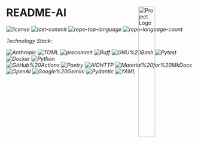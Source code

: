<div id="top">

<!-- HEADER STYLE: MODERN -->
<div align="left" style="position: relative; width: 100%; height: 100%; ">

<img src="../../../../readmeai/assets/logos/gradient.svg" width="30%" style="position: absolute; top: 0; right: 0;" alt="Project Logo"/>

# README-AI

<em><em>

<!-- BADGES -->
<img src="https://img.shields.io/github/license/eli64s/readme-ai?style=plastic&logo=opensourceinitiative&logoColor=white&color=43a047" alt="license">
<img src="https://img.shields.io/github/last-commit/eli64s/readme-ai?style=plastic&logo=git&logoColor=white&color=43a047" alt="last-commit">
<img src="https://img.shields.io/github/languages/top/eli64s/readme-ai?style=plastic&color=43a047" alt="repo-top-language">
<img src="https://img.shields.io/github/languages/count/eli64s/readme-ai?style=plastic&color=43a047" alt="repo-language-count">

<em>Technology Stack:</em>

<img src="https://img.shields.io/badge/Anthropic-191919.svg?style=plastic&logo=Anthropic&logoColor=white" alt="Anthropic">
<img src="https://img.shields.io/badge/TOML-9C4121.svg?style=plastic&logo=TOML&logoColor=white" alt="TOML">
<img src="https://img.shields.io/badge/precommit-FAB040.svg?style=plastic&logo=pre-commit&logoColor=black" alt="precommit">
<img src="https://img.shields.io/badge/Ruff-FCC21B.svg?style=plastic&logo=Ruff&logoColor=black" alt="Ruff">
<img src="https://img.shields.io/badge/GNU%20Bash-4EAA25.svg?style=plastic&logo=GNU-Bash&logoColor=white" alt="GNU%20Bash">
<img src="https://img.shields.io/badge/Pytest-0A9EDC.svg?style=plastic&logo=Pytest&logoColor=white" alt="Pytest">
<img src="https://img.shields.io/badge/Docker-2496ED.svg?style=plastic&logo=Docker&logoColor=white" alt="Docker">
<img src="https://img.shields.io/badge/Python-3776AB.svg?style=plastic&logo=Python&logoColor=white" alt="Python">
<br>
<img src="https://img.shields.io/badge/GitHub%20Actions-2088FF.svg?style=plastic&logo=GitHub-Actions&logoColor=white" alt="GitHub%20Actions">
<img src="https://img.shields.io/badge/Poetry-60A5FA.svg?style=plastic&logo=Poetry&logoColor=white" alt="Poetry">
<img src="https://img.shields.io/badge/AIOHTTP-2C5BB4.svg?style=plastic&logo=AIOHTTP&logoColor=white" alt="AIOHTTP">
<img src="https://img.shields.io/badge/Material%20for%20MkDocs-526CFE.svg?style=plastic&logo=Material-for-MkDocs&logoColor=white" alt="Material%20for%20MkDocs">
<img src="https://img.shields.io/badge/OpenAI-412991.svg?style=plastic&logo=OpenAI&logoColor=white" alt="OpenAI">
<img src="https://img.shields.io/badge/Google%20Gemini-8E75B2.svg?style=plastic&logo=Google-Gemini&logoColor=white" alt="Google%20Gemini">
<img src="https://img.shields.io/badge/Pydantic-E92063.svg?style=plastic&logo=Pydantic&logoColor=white" alt="Pydantic">
<img src="https://img.shields.io/badge/YAML-CB171E.svg?style=plastic&logo=YAML&logoColor=white" alt="YAML">

</div>
</div>
<br clear="right">

---

## 📖 Table of Contents

I. [📖 Table of Contents](#-table-of-contents)<br>
II. [🎉 Overview](#-overview)<br>
III. [🦄 Features](#-features)<br>
IV. [🎨 Project Structure](#-project-structure)<br>
&nbsp;&nbsp;&nbsp;&nbsp;IV.a. [📚 Project Index](#-project-index)<br>
V. [🚀 Getting Started](#-getting-started)<br>
&nbsp;&nbsp;&nbsp;&nbsp;V.a. [📝 Prerequisites](#-prerequisites)<br>
&nbsp;&nbsp;&nbsp;&nbsp;V.b. [🛠️ Installation](#-installation)<br>
&nbsp;&nbsp;&nbsp;&nbsp;V.c. [🤖 Usage](#-usage)<br>
&nbsp;&nbsp;&nbsp;&nbsp;V.d. [🧪 Testing](#-testing)<br>
VI. [✨ Roadmap](#-roadmap)<br>
VII. [🤗 Contributing](#-contributing)<br>
VIII. [📃 License](#-license)<br>
IX. [👏 Acknowledgments](#-acknowledgments)<br>

---

## 🎉 Overview



---

## 🦄 Features

| Component     | Details                                        |
| :------------ | :--------------------------------------------- |
| Horizontal Scaling  | <ul><li>No explicit mechanism for horizontal scaling implemented</li></ul> |

---

## 🎨 Project Structure

```sh
└── readme-ai/
    ├── .github
    │   ├── release-drafter.yml
    │   └── workflows
    │       ├── coverage.yml
    │       ├── mkdocs.yml
    │       ├── release-drafter.yml
    │       └── release-pipeline.yml
    ├── CHANGELOG.md
    ├── CODE_OF_CONDUCT.md
    ├── CONTRIBUTING.md
    ├── Dockerfile
    ├── LICENSE
    ├── Makefile
    ├── README.md
    ├── docs
    │   ├── docs
    │   │   ├── assets
    │   │   ├── blog
    │   │   ├── cli.md
    │   │   ├── configuration
    │   │   ├── contributing.md
    │   │   ├── css
    │   │   ├── examples
    │   │   ├── faq.md
    │   │   ├── guides
    │   │   ├── index.md
    │   │   ├── js
    │   │   ├── llms
    │   │   ├── philosophy.md
    │   │   ├── troubleshooting.md
    │   │   ├── usage
    │   │   └── why.md
    │   ├── mkdocs.yml
    │   └── overrides
    │       └── main.html
    ├── examples
    │   ├── anthropic
    │   │   └── .gitkeep
    │   ├── gemini
    │   │   └── .gitkeep
    │   ├── headers
    │   │   ├── ascii.md
    │   │   ├── classic.md
    │   │   ├── compact.md
    │   │   ├── modern.md
    │   │   ├── svg-banner.md
    │   │   └── svg-banner.svg
    │   ├── local
    │   │   └── readme-local.md
    │   ├── logos
    │   │   ├── custom-balloon.md
    │   │   ├── custom-dragon.md
    │   │   ├── dalle-rag.md
    │   │   ├── dalle-rag.png
    │   │   ├── dalle.md
    │   │   └── dalle.png
    │   ├── offline-mode
    │   │   ├── readme-ai.md
    │   │   └── readme-litellm.md
    │   ├── ollama
    │   │   └── .gitkeep
    │   ├── openai
    │   │   └── .gitkeep
    │   ├── readme-ai.md
    │   ├── readme-docker-go.md
    │   ├── readme-fastapi-redis.md
    │   ├── readme-javascript.md
    │   ├── readme-kotlin.md
    │   ├── readme-litellm.md
    │   ├── readme-mlops.md
    │   ├── readme-ollama.md
    │   ├── readme-postgres.md
    │   ├── readme-python-v0.5.87.md
    │   ├── readme-python.md
    │   ├── readme-readmeai.md
    │   ├── readme-rust-c.md
    │   ├── readme-sqlmesh.md
    │   ├── readme-typescript.md
    │   └── toc
    │       ├── fold.png
    │       ├── links.png
    │       ├── number.png
    │       └── roman-numeral.png
    ├── noxfile.py
    ├── poetry.lock
    ├── pyproject.toml
    ├── readmeai
    │   ├── __init__.py
    │   ├── __main__.py
    │   ├── cli
    │   │   ├── __init__.py
    │   │   ├── main.py
    │   │   └── options.py
    │   ├── config
    │   │   ├── __init__.py
    │   │   ├── constants.py
    │   │   ├── settings
    │   │   └── settings.py
    │   ├── errors.py
    │   ├── generators
    │   │   ├── __init__.py
    │   │   ├── badges.py
    │   │   ├── banner.py
    │   │   ├── builder.py
    │   │   ├── emojis.py
    │   │   ├── quickstart.py
    │   │   ├── svg
    │   │   ├── tables.py
    │   │   └── tree.py
    │   ├── ingestion
    │   │   ├── __init__.py
    │   │   ├── file_processor.py
    │   │   ├── metadata_extractor.py
    │   │   ├── models.py
    │   │   └── pipeline.py
    │   ├── logger.py
    │   ├── models
    │   │   ├── __init__.py
    │   │   ├── anthropic.py
    │   │   ├── base.py
    │   │   ├── dalle.py
    │   │   ├── factory.py
    │   │   ├── gemini.py
    │   │   ├── offline.py
    │   │   ├── openai.py
    │   │   ├── prompts.py
    │   │   └── tokens.py
    │   ├── parsers
    │   │   ├── __init__.py
    │   │   ├── base.py
    │   │   ├── cpp.py
    │   │   ├── docker.py
    │   │   ├── factory.py
    │   │   ├── go.py
    │   │   ├── gradle.py
    │   │   ├── maven.py
    │   │   ├── npm.py
    │   │   ├── properties.py
    │   │   ├── python.py
    │   │   ├── rust.py
    │   │   └── swift.py
    │   ├── postprocessor
    │   │   ├── __init__.py
    │   │   ├── markdown_converter.py
    │   │   └── response_cleaner.py
    │   ├── preprocessor
    │   │   ├── __init__.py
    │   │   ├── directory_cleaner.py
    │   │   ├── document_cleaner.py
    │   │   └── file_filter.py
    │   ├── readers
    │   │   ├── __init__.py
    │   │   └── git
    │   ├── templates
    │   │   ├── __init__.py
    │   │   ├── base.py
    │   │   ├── header.py
    │   │   ├── quickstart.py
    │   │   └── table_of_contents.py
    │   └── utils
    │       ├── __init__.py
    │       ├── file_handler.py
    │       ├── file_resource.py
    │       └── helpers.py
    ├── scripts
    │   ├── clean.sh
    │   ├── docker.sh
    │   ├── pypi.sh
    │   ├── run_batch.sh
    │   └── run_batch_random.sh
    ├── setup
    │   ├── environment.yaml
    │   ├── requirements.txt
    │   └── setup.sh
    └── tests
        ├── __init__.py
        ├── cli
        │   ├── __init__.py
        │   ├── test_main.py
        │   └── test_options.py
        ├── config
        │   ├── __init__.py
        │   ├── test_constants.py
        │   └── test_settings.py
        ├── conftest.py
        ├── generators
        │   ├── __init__.py
        │   ├── conftest.py
        │   ├── test_badges.py
        │   ├── test_banner.py
        │   ├── test_builder.py
        │   ├── test_emojis.py
        │   ├── test_quickstart.py
        │   ├── test_tables.py
        │   └── test_tree.py
        ├── ingestion
        │   ├── __init__.py
        │   ├── test_file_processor.py
        │   ├── test_metadata_extractor.py
        │   ├── test_models.py
        │   └── test_pipeline.py
        ├── models
        │   ├── __init__.py
        │   ├── test_anthropic.py
        │   ├── test_base.py
        │   ├── test_dalle.py
        │   ├── test_factory.py
        │   ├── test_gemini.py
        │   ├── test_openai.py
        │   ├── test_prompts.py
        │   └── test_tokens.py
        ├── parsers
        │   ├── __init__.py
        │   ├── conftest.py
        │   ├── test_cpp.py
        │   ├── test_docker.py
        │   ├── test_factory.py
        │   ├── test_go.py
        │   ├── test_gradle.py
        │   ├── test_maven.py
        │   ├── test_npm.py
        │   ├── test_properties.py
        │   ├── test_python.py
        │   ├── test_rust.py
        │   └── test_swift.py
        ├── postprocessor
        │   ├── __init__.py
        │   ├── test_markdown_converter.py
        │   └── test_response_cleaner.py
        ├── preprocessor
        │   ├── __init__.py
        │   ├── test_directory_cleaner.py
        │   ├── test_document_cleaner.py
        │   └── test_file_filter.py
        ├── readers
        │   ├── __init__.py
        │   └── git
        ├── templates
        │   ├── __init__.py
        │   ├── test_header.py
        │   ├── test_quickstart.py
        │   └── test_table_of_contents.py
        ├── test_errors.py
        ├── test_logger.py
        ├── test_main.py
        └── utils
            ├── __init__.py
            ├── test_file_handler.py
            └── test_file_resource.py
```

### 📚 Project Index

<details open>
	<summary><b><code>README-AI/</code></b></summary>
	<!-- __root__ Submodule -->
	<details>
		<summary><b>__root__</b></summary>
		<blockquote>
			<div class='directory-path' style='padding: 8px 0; color: #666;'>
				<code><b>⦿ __root__</b></code>
			<table style='width: 100%; border-collapse: collapse;'>
			<thead>
				<tr style='background-color: #f8f9fa;'>
					<th style='width: 30%; text-align: left; padding: 8px;'>File Name</th>
					<th style='text-align: left; padding: 8px;'>Summary</th>
				</tr>
			</thead>
				<tr style='border-bottom: 1px solid #eee;'>
					<td style='padding: 8px;'><b><a href='https://github.com/eli64s/readme-ai/blob/master/Dockerfile'>Dockerfile</a></b></td>
					<td style='padding: 8px;'>- Builds a Python application container using the Dockerfile, creating a lightweight image with a non-root user<br>- The resulting Docker image enables easy deployment of the <code>readmeai</code> project, ensuring a consistent and reproducible environment across different platforms<br>- The final image is optimized for performance and security, facilitating efficient development and deployment processes.</td>
				</tr>
				<tr style='border-bottom: 1px solid #eee;'>
					<td style='padding: 8px;'><b><a href='https://github.com/eli64s/readme-ai/blob/master/Makefile'>Makefile</a></b></td>
					<td style='padding: 8px;'>- Automates Build and Deployment Process**The Makefile centralizes various build and deployment tasks for the project, including creating a conda recipe, building Docker images, installing dependencies with Poetry, and running unit tests<br>- It also provides options for cleaning up project artifacts, formatting code with Ruff, and serving MkDocs documentation<br>- This facilitates efficient development, testing, and deployment of the README AI project.</td>
				</tr>
				<tr style='border-bottom: 1px solid #eee;'>
					<td style='padding: 8px;'><b><a href='https://github.com/eli64s/readme-ai/blob/master/pyproject.toml'>pyproject.toml</a></b></td>
					<td style='padding: 8px;'>- Generates automated README files powered by AI, supporting documentation and badge generation<br>- The project utilizes a range of tools and libraries, including Python, OpenAI, and Markdown, to create high-quality documentation and badges for developers<br>- It is designed to be a developer tool, making it easier to document projects and share information with others.</td>
				</tr>
				<tr style='border-bottom: 1px solid #eee;'>
					<td style='padding: 8px;'><b><a href='https://github.com/eli64s/readme-ai/blob/master/noxfile.py'>noxfile.py</a></b></td>
					<td style='padding: 8px;'>- Run Tests Against Multiple Python Versions**The noxfile.py script enables testing of the project against multiple Python versions (3.9 to 3.12) using pytest<br>- It automates the installation process, runs tests with various plugins, and reports test coverage in XML and term format<br>- This file facilitates efficient testing across different Python environments, ensuring compatibility and identifying potential issues before deployment.</td>
				</tr>
			</table>
		</blockquote>
	</details>
	<!-- setup Submodule -->
	<details>
		<summary><b>setup</b></summary>
		<blockquote>
			<div class='directory-path' style='padding: 8px 0; color: #666;'>
				<code><b>⦿ setup</b></code>
			<table style='width: 100%; border-collapse: collapse;'>
			<thead>
				<tr style='background-color: #f8f9fa;'>
					<th style='width: 30%; text-align: left; padding: 8px;'>File Name</th>
					<th style='text-align: left; padding: 8px;'>Summary</th>
				</tr>
			</thead>
				<tr style='border-bottom: 1px solid #eee;'>
					<td style='padding: 8px;'><b><a href='https://github.com/eli64s/readme-ai/blob/master/setup/setup.sh'>setup.sh</a></b></td>
					<td style='padding: 8px;'>- Setup Script Achievements**The setup script provides a streamlined experience for users to create a compatible environment for the README-AI project<br>- It checks and installs necessary packages, sets up Python, and creates a new conda environment with the required dependencies<br>- The script ensures compatibility with various operating systems, including Windows, macOS, and Linux.</td>
				</tr>
				<tr style='border-bottom: 1px solid #eee;'>
					<td style='padding: 8px;'><b><a href='https://github.com/eli64s/readme-ai/blob/master/setup/requirements.txt'>requirements.txt</a></b></td>
					<td style='padding: 8px;'>- The setup script is used to install project dependencies<br>- It downloads and installs a wide range of Python packages, including OpenAI, Pydantic, and others, ensuring compatibility with specific project requirements<br>- The script is designed to be flexible and adaptable, allowing users to easily manage their projects dependencies<br>- By running the script, users can quickly set up their project environment.</td>
				</tr>
				<tr style='border-bottom: 1px solid #eee;'>
					<td style='padding: 8px;'><b><a href='https://github.com/eli64s/readme-ai/blob/master/setup/environment.yaml'>environment.yaml</a></b></td>
					<td style='padding: 8px;'>- Generates a unified environment for the project using environment.yaml<br>- Creates a consistent setup across all project environments by defining dependencies, including Python and pip packages specified in requirements.txt, and specifying channels to ensure accessibility of required packages through conda-forge and defaults channels<br>- Ensures reproducibility and maintainability of the projects development workflow.</td>
				</tr>
			</table>
		</blockquote>
	</details>
	<!-- scripts Submodule -->
	<details>
		<summary><b>scripts</b></summary>
		<blockquote>
			<div class='directory-path' style='padding: 8px 0; color: #666;'>
				<code><b>⦿ scripts</b></code>
			<table style='width: 100%; border-collapse: collapse;'>
			<thead>
				<tr style='background-color: #f8f9fa;'>
					<th style='width: 30%; text-align: left; padding: 8px;'>File Name</th>
					<th style='text-align: left; padding: 8px;'>Summary</th>
				</tr>
			</thead>
				<tr style='border-bottom: 1px solid #eee;'>
					<td style='padding: 8px;'><b><a href='https://github.com/eli64s/readme-ai/blob/master/scripts/run_batch.sh'>run_batch.sh</a></b></td>
					<td style='padding: 8px;'>- The provided script, <code>run_batch.sh</code>, automates the generation of README files for multiple repositories using the <code>readeai</code> tool<br>- It utilizes OpenAIs API to fetch metadata and generate visually appealing READMEs with badges, images, and context windows<br>- This script streamlines the process of creating professional-looking READMEs for various projects.</td>
				</tr>
				<tr style='border-bottom: 1px solid #eee;'>
					<td style='padding: 8px;'><b><a href='https://github.com/eli64s/readme-ai/blob/master/scripts/pypi.sh'>pypi.sh</a></b></td>
					<td style='padding: 8px;'>- Uploads a new version of the <code>readmeai</code> package to PyPI, automating the process with a custom script<br>- The script executes a clean step, builds the project using Pythons <code>build</code> module, and then uploads the distribution files to the specified repository URL using Twine<br>- This allows for streamlined deployment of software updates to the public repository.</td>
				</tr>
				<tr style='border-bottom: 1px solid #eee;'>
					<td style='padding: 8px;'><b><a href='https://github.com/eli64s/readme-ai/blob/master/scripts/clean.sh'>clean.sh</a></b></td>
					<td style='padding: 8px;'>- The <code>clean.sh</code> script provides a centralized way to remove various types of artifacts from the project directory, including build, Python file, test, and backup artifacts<br>- The script enables efficient cleanup and organization of the project structure, promoting cleanliness and maintainability<br>- It supports multiple cleanup commands, allowing users to tailor their cleaning process to specific needs.</td>
				</tr>
				<tr style='border-bottom: 1px solid #eee;'>
					<td style='padding: 8px;'><b><a href='https://github.com/eli64s/readme-ai/blob/master/scripts/run_batch_random.sh'>run_batch_random.sh</a></b></td>
					<td style='padding: 8px;'>- This script generatesREADME files for multiple repositories using the <code>readmeai</code> tool<br>- It randomly selects styles and options to create diverse README templates, ensuring that each repository has a unique appearance<br>- The script runs on multiple platforms, including GitHub, GitLab, and Bitbucket, and can be customized with various badge styles, image effects, alignment, header styles, and table of contents layouts.</td>
				</tr>
				<tr style='border-bottom: 1px solid #eee;'>
					<td style='padding: 8px;'><b><a href='https://github.com/eli64s/readme-ai/blob/master/scripts/docker.sh'>docker.sh</a></b></td>
					<td style='padding: 8px;'>- Automates Docker Image Build, Push, and Multi-Platform Deployment**This script orchestrates the build, push, and publication of a Docker image across multiple platforms, ensuring seamless deployment of the project<br>- It configures Docker Buildx to create a multi-platform image, which is then built and pushed to a designated repository<br>- The resulting image can be easily deployed on various environments, streamlining the development workflow.</td>
				</tr>
			</table>
		</blockquote>
	</details>
	<!-- .github Submodule -->
	<details>
		<summary><b>.github</b></summary>
		<blockquote>
			<div class='directory-path' style='padding: 8px 0; color: #666;'>
				<code><b>⦿ .github</b></code>
			<table style='width: 100%; border-collapse: collapse;'>
			<thead>
				<tr style='background-color: #f8f9fa;'>
					<th style='width: 30%; text-align: left; padding: 8px;'>File Name</th>
					<th style='text-align: left; padding: 8px;'>Summary</th>
				</tr>
			</thead>
				<tr style='border-bottom: 1px solid #eee;'>
					<td style='padding: 8px;'><b><a href='https://github.com/eli64s/readme-ai/blob/master/.github/release-drafter.yml'>release-drafter.yml</a></b></td>
					<td style='padding: 8px;'>- Automated Release Drafting**The release drafter script enables the project to generate automated versioned changes and labels based on specific criteria, including bug fixes, feature enhancements, and dependency updates<br>- It simplifies the process of tracking changes and updating documentation, making it easier to manage releases and collaborate with team members.</td>
				</tr>
			</table>
			<!-- workflows Submodule -->
			<details>
				<summary><b>workflows</b></summary>
				<blockquote>
					<div class='directory-path' style='padding: 8px 0; color: #666;'>
						<code><b>⦿ .github.workflows</b></code>
					<table style='width: 100%; border-collapse: collapse;'>
					<thead>
						<tr style='background-color: #f8f9fa;'>
							<th style='width: 30%; text-align: left; padding: 8px;'>File Name</th>
							<th style='text-align: left; padding: 8px;'>Summary</th>
						</tr>
					</thead>
						<tr style='border-bottom: 1px solid #eee;'>
							<td style='padding: 8px;'><b><a href='https://github.com/eli64s/readme-ai/blob/master/.github/workflows/coverage.yml'>coverage.yml</a></b></td>
							<td style='padding: 8px;'>- Automates coverage reporting for the project using Codecov<br>- Triggers on push and pull requests, building an Ubuntu-based environment with Python and Poetry installed<br>- Runs pytest with asyncio mode enabled to collect test coverage data, which is then uploaded to Codecov via a codecov-action workflow<br>- Ensures seamless integration of continuous testing and code quality monitoring into the GitHub Actions pipeline.</td>
						</tr>
						<tr style='border-bottom: 1px solid #eee;'>
							<td style='padding: 8px;'><b><a href='https://github.com/eli64s/readme-ai/blob/master/.github/workflows/mkdocs.yml'>mkdocs.yml</a></b></td>
							<td style='padding: 8px;'>- Automates MkDocs Site Deployment**The <code>mkdocs.yml</code> file automates the deployment of the projects documentation site to GitHub Pages<br>- On push and pull request events, it builds the MkDocs site and deploys the resulting HTML files to a GitHub Pages repository<br>- This ensures that the latest changes are reflected on the live website, reducing manual update efforts<br>- The workflow uses a Python-based toolchain to streamline the development process.</td>
						</tr>
						<tr style='border-bottom: 1px solid #eee;'>
							<td style='padding: 8px;'><b><a href='https://github.com/eli64s/readme-ai/blob/master/.github/workflows/release-pipeline.yml'>release-pipeline.yml</a></b></td>
							<td style='padding: 8px;'>- Deploys project artifacts to PyPI and Docker Hub upon push to the main branch or release creation<br>- Automates package building, publishing, and Docker image creation<br>- Ensures secure authentication with tokens for both platforms<br>- Simplifies the release pipeline process, allowing users to focus on development rather than manual deployment steps.</td>
						</tr>
						<tr style='border-bottom: 1px solid #eee;'>
							<td style='padding: 8px;'><b><a href='https://github.com/eli64s/readme-ai/blob/master/.github/workflows/release-drafter.yml'>release-drafter.yml</a></b></td>
							<td style='padding: 8px;'>- Drafts releases by merging pull requests into master as they are merged<br>- Automatically labels and updates releases based on changes made to the project<br>- Ensures compatibility with GitHub Enterprise requirements, utilizing a customizable configuration file<br>- Automates tasks to streamline release management, reducing manual effort and increasing efficiency throughout the development lifecycle.</td>
						</tr>
					</table>
				</blockquote>
			</details>
		</blockquote>
	</details>
	<!-- readmeai Submodule -->
	<details>
		<summary><b>readmeai</b></summary>
		<blockquote>
			<div class='directory-path' style='padding: 8px 0; color: #666;'>
				<code><b>⦿ readmeai</b></code>
			<table style='width: 100%; border-collapse: collapse;'>
			<thead>
				<tr style='background-color: #f8f9fa;'>
					<th style='width: 30%; text-align: left; padding: 8px;'>File Name</th>
					<th style='text-align: left; padding: 8px;'>Summary</th>
				</tr>
			</thead>
				<tr style='border-bottom: 1px solid #eee;'>
					<td style='padding: 8px;'><b><a href='https://github.com/eli64s/readme-ai/blob/master/readmeai/logger.py'>logger.py</a></b></td>
					<td style='padding: 8px;'>- Configure structured logging via structlog for the readme-ai package, enabling detailed event tracking and error reporting with customizable log level, indentation, and output format options<br>- The logger provides a flexible configuration interface and supports both JSON and console output formats<br>- It also includes features like timestamping, call site information, and message formatting to enhance logging capabilities.</td>
				</tr>
				<tr style='border-bottom: 1px solid #eee;'>
					<td style='padding: 8px;'><b><a href='https://github.com/eli64s/readme-ai/blob/master/readmeai/errors.py'>errors.py</a></b></td>
					<td style='padding: 8px;'>- Error Handling Framework Overview**The <code>errors.py</code> file establishes a comprehensive error handling framework for the Readme AI project, encompassing various domains such as CLI, File System, Git, and Repository processing<br>- It provides a structured approach to identifying and managing errors, ensuring robustness and reliability in the applications functionality.</td>
				</tr>
				<tr style='border-bottom: 1px solid #eee;'>
					<td style='padding: 8px;'><b><a href='https://github.com/eli64s/readme-ai/blob/master/readmeai/__main__.py'>__main__.py</a></b></td>
					<td style='padding: 8px;'>- Automatically Generates README.md Files**The <code>readmeai</code> project orchestrates a pipeline to generate README.md files for repositories<br>- It processes repository data, uses a DALL-E model to create images, and formats the content into a readable markdown file<br>- The generated README is then saved to an output file.</td>
				</tr>
			</table>
			<!-- parsers Submodule -->
			<details>
				<summary><b>parsers</b></summary>
				<blockquote>
					<div class='directory-path' style='padding: 8px 0; color: #666;'>
						<code><b>⦿ readmeai.parsers</b></code>
					<table style='width: 100%; border-collapse: collapse;'>
					<thead>
						<tr style='background-color: #f8f9fa;'>
							<th style='width: 30%; text-align: left; padding: 8px;'>File Name</th>
							<th style='text-align: left; padding: 8px;'>Summary</th>
						</tr>
					</thead>
						<tr style='border-bottom: 1px solid #eee;'>
							<td style='padding: 8px;'><b><a href='https://github.com/eli64s/readme-ai/blob/master/readmeai/parsers/properties.py'>properties.py</a></b></td>
							<td style='padding: 8px;'>- Extracts Dependencies from Properties Files**This parser extracts and categorizes dependencies from properties files, providing a concise list of project technologies and versions used in the configuration file<br>- By parsing these files, developers can quickly identify the technical stack and dependencies required by their projects, ensuring consistency and accuracy across the codebase.</td>
						</tr>
						<tr style='border-bottom: 1px solid #eee;'>
							<td style='padding: 8px;'><b><a href='https://github.com/eli64s/readme-ai/blob/master/readmeai/parsers/factory.py'>factory.py</a></b></td>
							<td style='padding: 8px;'>- Generates a dependency file parser based on the file name provided, automatically selecting the most suitable parser from the registry of available parsers<br>- It supports various programming languages and build systems, including Python, C/C++, JavaScript/Node.js, Go, Java, Rust, Swift, Docker, and Properties<br>- The factory registerable parser for each file type is configurable.</td>
						</tr>
						<tr style='border-bottom: 1px solid #eee;'>
							<td style='padding: 8px;'><b><a href='https://github.com/eli64s/readme-ai/blob/master/readmeai/parsers/docker.py'>docker.py</a></b></td>
							<td style='padding: 8px;'>- One for <code>Dockerfile</code> and another for <code>docker-compose.yaml</code><br>- These parsers extract package names, service details, and environment variables from the respective files, making them useful for project setup and dependencies management<br>- By parsing these files, developers can quickly gather necessary information about their projects Docker configuration.</td>
						</tr>
						<tr style='border-bottom: 1px solid #eee;'>
							<td style='padding: 8px;'><b><a href='https://github.com/eli64s/readme-ai/blob/master/readmeai/parsers/npm.py'>npm.py</a></b></td>
							<td style='padding: 8px;'>- Extracts Dependencies from npm Package Files**The <code>npm.py</code> file provides a parser for extracting dependencies from <code>package.json</code> files, essential for analyzing the projects dependency structure and resolving potential issues<br>- The parser handles various sections within the JSON file and returns a list of package names<br>- It is designed to work seamlessly with other components in the README AI project, enabling users to gather critical information about their dependencies.</td>
						</tr>
						<tr style='border-bottom: 1px solid #eee;'>
							<td style='padding: 8px;'><b><a href='https://github.com/eli64s/readme-ai/blob/master/readmeai/parsers/cpp.py'>cpp.py</a></b></td>
							<td style='padding: 8px;'>- Extracts C++ Dependencies from Files**The <code>cpp.py</code> file provides parsers for C/C++ project dependency files, including CMakeLists.txt and configure.ac<br>- It extracts dependencies, libraries, and software from these files, making them available for automated build configuration and testing<br>- The code supports multiple parser types, ensuring flexibility in handling different file formats.</td>
						</tr>
						<tr style='border-bottom: 1px solid #eee;'>
							<td style='padding: 8px;'><b><a href='https://github.com/eli64s/readme-ai/blob/master/readmeai/parsers/gradle.py'>gradle.py</a></b></td>
							<td style='padding: 8px;'>- Extracts package names from gradle dependency files.The <code>gradle.py</code> file is part of the README AI project, which aims to parse and understand various file formats used in software development projects<br>- This specific parser extracts package names from build.gradle and build.gradle.kts files, crucial for analyzing dependencies in Java-based projects<br>- It enables automated analysis and insights into project structure, ensuring faster adoption and maintenance of open-source codebases.</td>
						</tr>
						<tr style='border-bottom: 1px solid #eee;'>
							<td style='padding: 8px;'><b><a href='https://github.com/eli64s/readme-ai/blob/master/readmeai/parsers/swift.py'>swift.py</a></b></td>
							<td style='padding: 8px;'>- Extracts package names from Swift Package.swift files, enabling the parsing of dependencies and identifying key packages within a project<br>- This parser is a crucial component of the overall codebase architecture, facilitating the analysis and understanding of dependencies between Swift projects<br>- It provides a structured way to extract relevant information, promoting efficient project management and analysis.</td>
						</tr>
						<tr style='border-bottom: 1px solid #eee;'>
							<td style='padding: 8px;'><b><a href='https://github.com/eli64s/readme-ai/blob/master/readmeai/parsers/python.py'>python.py</a></b></td>
							<td style='padding: 8px;'>- Extracts Package Dependencies from Dependency Files**The <code>python.py</code> file provides a set of parsers to extract package dependencies from various dependency files, including requirements.txt, Python TOML files (e.g., Pipfile), and environment.yml<br>- These parsers enable the project to manage its dependencies in a structured and automated manner.</td>
						</tr>
						<tr style='border-bottom: 1px solid #eee;'>
							<td style='padding: 8px;'><b><a href='https://github.com/eli64s/readme-ai/blob/master/readmeai/parsers/go.py'>go.py</a></b></td>
							<td style='padding: 8px;'>- Extracts Go Mod Dependency Information**The <code>go.py</code> file parses <code>go.mod</code> files to extract package names, enabling dependency analysis across the codebase<br>- It works by matching specific patterns in the file content and returns a list of extracted package names, providing valuable insights into project dependencies<br>- This parser is designed to be part of a larger tool for analyzing and managing project dependencies.</td>
						</tr>
						<tr style='border-bottom: 1px solid #eee;'>
							<td style='padding: 8px;'><b><a href='https://github.com/eli64s/readme-ai/blob/master/readmeai/parsers/maven.py'>maven.py</a></b></td>
							<td style='padding: 8px;'>- Extracts Maven dependency information from pom.xml files.The <code>maven.py</code> parser utility identifies package names and versions from Java-based dependency files<br>- It appends a default version (spring') if the extracted dependencies contain spring<br>- The output is a set of unique artifact IDs, providing a concise representation of project dependencies.</td>
						</tr>
						<tr style='border-bottom: 1px solid #eee;'>
							<td style='padding: 8px;'><b><a href='https://github.com/eli64s/readme-ai/blob/master/readmeai/parsers/base.py'>base.py</a></b></td>
							<td style='padding: 8px;'>- Parses Dependencies from Files**The <code>BaseFileParser</code> class provides a standardized interface for parsing dependencies from files, allowing the project to handle different file types and configurations<br>- It enables error handling and logging mechanisms, ensuring that parsing failures are reported and handled consistently throughout the codebase<br>- This abstraction facilitates modular development and extension of parsing capabilities.</td>
						</tr>
						<tr style='border-bottom: 1px solid #eee;'>
							<td style='padding: 8px;'><b><a href='https://github.com/eli64s/readme-ai/blob/master/readmeai/parsers/rust.py'>rust.py</a></b></td>
							<td style='padding: 8px;'>- Extracts dependencies from Rust cargo.toml files<br>- The parser reads the contents of these files, interprets their TOML format, and returns a list of package names used as dependencies<br>- It handles errors and provides parsing results in a human-readable format<br>- This code supports both Python 3.11 and earlier versions, utilizing either <code>tomllib</code> or <code>tomli</code>.</td>
						</tr>
					</table>
				</blockquote>
			</details>
			<!-- ingestion Submodule -->
			<details>
				<summary><b>ingestion</b></summary>
				<blockquote>
					<div class='directory-path' style='padding: 8px 0; color: #666;'>
						<code><b>⦿ readmeai.ingestion</b></code>
					<table style='width: 100%; border-collapse: collapse;'>
					<thead>
						<tr style='background-color: #f8f9fa;'>
							<th style='width: 30%; text-align: left; padding: 8px;'>File Name</th>
							<th style='text-align: left; padding: 8px;'>Summary</th>
						</tr>
					</thead>
						<tr style='border-bottom: 1px solid #eee;'>
							<td style='padding: 8px;'><b><a href='https://github.com/eli64s/readme-ai/blob/master/readmeai/ingestion/models.py'>models.py</a></b></td>
							<td style='padding: 8px;'>- Modeling Repository Context**The <code>models.py</code> file provides a foundation for structuring repository information, enabling the creation of <code>RepositoryContext</code> objects that encapsulate files, dependencies, and metadata<br>- This enables efficient management and analysis of repository data, facilitating operations such as installation, usage, and testing<br>- The models serve as a crucial component in the overall project architecture.</td>
						</tr>
						<tr style='border-bottom: 1px solid #eee;'>
							<td style='padding: 8px;'><b><a href='https://github.com/eli64s/readme-ai/blob/master/readmeai/ingestion/file_processor.py'>file_processor.py</a></b></td>
							<td style='padding: 8px;'>- Generates File Contexts for Repository Processing**The <code>file_processor.py</code> file is a core component of the README AI project, responsible for processing files within a repository<br>- It maps files to context objects, extracting metadata such as language and dependencies, while applying cleaning and filtering rules<br>- The class supports multiple languages and allows for configuration customization through a settings file.</td>
						</tr>
						<tr style='border-bottom: 1px solid #eee;'>
							<td style='padding: 8px;'><b><a href='https://github.com/eli64s/readme-ai/blob/master/readmeai/ingestion/metadata_extractor.py'>metadata_extractor.py</a></b></td>
							<td style='padding: 8px;'>- Extracts metadata from file contexts, ensuring valid string values.The MetadataExtractor class is a crucial component of the README AI project, responsible for extracting and processing metadata from file contexts<br>- It detects tools based on file patterns and converts detected tools into a single string<br>- The extracted metadata is used to provide more context about the files being ingested.</td>
						</tr>
						<tr style='border-bottom: 1px solid #eee;'>
							<td style='padding: 8px;'><b><a href='https://github.com/eli64s/readme-ai/blob/master/readmeai/ingestion/pipeline.py'>pipeline.py</a></b></td>
							<td style='padding: 8px;'>- Extracts Repository Metadata and Dependencies**The <code>pipeline.py</code> file is a crucial component of the README AI project, responsible for processing repositories to extract essential metadata and dependencies<br>- It enables users to analyze codebases, identify dependencies, and generate quickstart guides<br>- The processor class orchestrates various modules to gather information about file contents, language usage, and tool integrations.</td>
						</tr>
					</table>
				</blockquote>
			</details>
			<!-- config Submodule -->
			<details>
				<summary><b>config</b></summary>
				<blockquote>
					<div class='directory-path' style='padding: 8px 0; color: #666;'>
						<code><b>⦿ readmeai.config</b></code>
					<table style='width: 100%; border-collapse: collapse;'>
					<thead>
						<tr style='background-color: #f8f9fa;'>
							<th style='width: 30%; text-align: left; padding: 8px;'>File Name</th>
							<th style='text-align: left; padding: 8px;'>Summary</th>
						</tr>
					</thead>
						<tr style='border-bottom: 1px solid #eee;'>
							<td style='padding: 8px;'><b><a href='https://github.com/eli64s/readme-ai/blob/master/readmeai/config/constants.py'>constants.py</a></b></td>
							<td style='padding: 8px;'>- Provides settings for the LLM API service providers, badge styles, image options, table of contents templates, and more<br>- Establishes a foundation for configuring the projects appearance and functionality<br>- Enables flexibility in customizing the README file with various visual elements, such as icons and logos, from different services.</td>
						</tr>
						<tr style='border-bottom: 1px solid #eee;'>
							<td style='padding: 8px;'><b><a href='https://github.com/eli64s/readme-ai/blob/master/readmeai/config/settings.py'>settings.py</a></b></td>
							<td style='padding: 8px;'>- Validate the loaded configuration by comparing it against predefined settings to catch any discrepancies.2<br>- Update the model validation logic to accommodate changes or additions made to the configuration files.3<br>- Implement logging mechanisms to track and report errors that occur during configuration loading or generation, allowing for more effective debugging and troubleshooting.By implementing these steps, you can strengthen your configuration file management system and ensure that it provides reliable and consistent results across different environments.</td>
						</tr>
					</table>
					<!-- settings Submodule -->
					<details>
						<summary><b>settings</b></summary>
						<blockquote>
							<div class='directory-path' style='padding: 8px 0; color: #666;'>
								<code><b>⦿ readmeai.config.settings</b></code>
							<table style='width: 100%; border-collapse: collapse;'>
							<thead>
								<tr style='background-color: #f8f9fa;'>
									<th style='width: 30%; text-align: left; padding: 8px;'>File Name</th>
									<th style='text-align: left; padding: 8px;'>Summary</th>
								</tr>
							</thead>
								<tr style='border-bottom: 1px solid #eee;'>
									<td style='padding: 8px;'><b><a href='https://github.com/eli64s/readme-ai/blob/master/readmeai/config/settings/prompts.toml'>prompts.toml</a></b></td>
									<td style='padding: 8px;'>- File Summary<strong>The <code>prompts.toml</code> file provides a configuration for text generation tasks using Large Language Models (LLMs)<br>- It outlines the features and characteristics of the project, including architecture, code quality, documentation, integrations, modularity, testing, performance, security, dependencies, and scalability.``<code>markdown| </strong>Feature** | Summary ||:---|:---|| ⚙️ | Architecture: Key technical capabilities and characteristics || 🔩 | Code Quality: High-quality coding practices and standards || 📄 | Documentation: Comprehensive documentation for users and developers || 🔌 | Integrations: Seamless integrations with other tools and systems || 🧩 | Modularity: Modular design for easy maintenance and updates || 🧪 | Testing: Rigorous testing procedures for quality assurance || ⚡️ | Performance: Optimized performance for fast processing || 🛡️ | Security: Robust security measures to protect user data || 📦 | Dependencies: List of dependencies used in the project || 🔄 | Scalability: Designed for scalability and flexibility |This file serves as a configuration guide for LLMs, providing essential information about the project's features and characteristics.</code>``</td>
								</tr>
								<tr style='border-bottom: 1px solid #eee;'>
									<td style='padding: 8px;'><b><a href='https://github.com/eli64s/readme-ai/blob/master/readmeai/config/settings/parsers.toml'>parsers.toml</a></b></td>
									<td style='padding: 8px;'>- Analyzes project configuration files to gather dependencies and parsing rules<br>- Identifies a vast array of file formats used across various programming languages, frameworks, and tools, including CI/CD pipelines, Docker, Kubernetes, infrastructure as code, monitoring, logging, orchestration, package managers, properties files, and more<br>- Helps establish a centralized approach to managing project configurations.</td>
								</tr>
								<tr style='border-bottom: 1px solid #eee;'>
									<td style='padding: 8px;'><b><a href='https://github.com/eli64s/readme-ai/blob/master/readmeai/config/settings/quickstart.toml'>quickstart.toml</a></b></td>
									<td style='padding: 8px;'>- Simplifies project setup by providing a single source of truth for all configuration settings.<em> Enables seamless integration with various tools and frameworks across the project.</em> Facilitates reproducibility and consistency in development workflows.* Provides a unified interface for managing different aspects of the project, from development to testing and deployment.<strong>Project Context:</strong>This codebase appears to be a collaborative effort between developers who leverage Docker as a containerization platform<br>- The presence of multiple Dockerfile configurations suggests that this project may have different build processes for different environments (e.g., development, production).By utilizing a centralized configuration file like <code>quickstart.toml</code>, the project achieves a high degree of flexibility and maintainability, making it easier for developers to contribute and manage the codebase.</td>
								</tr>
								<tr style='border-bottom: 1px solid #eee;'>
									<td style='padding: 8px;'><b><a href='https://github.com/eli64s/readme-ai/blob/master/readmeai/config/settings/quickstart_config.toml'>quickstart_config.toml</a></b></td>
									<td style='padding: 8px;'>- Quickstart Configuration File**This configuration file serves as a centralized hub for the projects setup instructions, providing users with a concise and structured guide to get started with the repository<br>- It outlines the necessary prerequisites, installation methods, usage guidelines, and testing procedures, ensuring a seamless onboarding experience<br>- By leveraging this document, users can efficiently set up and utilize the project, streamlining their workflow and promoting productivity.</td>
								</tr>
								<tr style='border-bottom: 1px solid #eee;'>
									<td style='padding: 8px;'><b><a href='https://github.com/eli64s/readme-ai/blob/master/readmeai/config/settings/tooling.toml'>tooling.toml</a></b></td>
									<td style='padding: 8px;'>- Configure and manage project tools and dependencies across various programming languages with this comprehensive TOML settings file<br>- It establishes a universal master configuration for package managers, runtime tools, and other essential resources<br>- This centralized configuration enables efficient project setup, management, and deployment.</td>
								</tr>
								<tr style='border-bottom: 1px solid #eee;'>
									<td style='padding: 8px;'><b><a href='https://github.com/eli64s/readme-ai/blob/master/readmeai/config/settings/languages.toml'>languages.toml</a></b></td>
									<td style='padding: 8px;'>- Configures and standardizes file extensions across various programming languages<br>- The languages.toml file provides a centralized mapping of file extensions to their corresponding language names, facilitating consistency throughout the projects architecture<br>- It enables efficient identification and handling of different file types, promoting organization and readability in the codebase.</td>
								</tr>
								<tr style='border-bottom: 1px solid #eee;'>
									<td style='padding: 8px;'><b><a href='https://github.com/eli64s/readme-ai/blob/master/readmeai/config/settings/config.toml'>config.toml</a></b></td>
									<td style='padding: 8px;'>- README<strong># <a href="https://github.com/eli64s/readme-ai">Project Name</a>A brief description of the project.## Table of Contents<em> <a href="#installation">Installation</a></em> <a href="#getting-started">Getting Started</a><em> <a href="#api-documentation">API Documentation</a></em> <a href="#environment-variables">Environment Variables</a><em> <a href="#command-line-interface">Command-Line Interface</a></em> <a href="#testing-framework">Testing Framework</a><em> <a href="#signature">Signature</a>## InstallationTo install the project, run <code>git clone https://github.com/eli64s/readme-ai.git</code> in your terminal.## Getting StartedTo get started with the project, navigate to the root directory and run <code>python setup.py</code>.## API DocumentationThe project API documentation is available at: <a href="https://api.readme.ai">API Documentation</a>.---## Environment VariablesTo run this project, you will need to add the following environment variables to your environment:`<code><code> export VARS=var1=value1 var2=value2</code></code><code>---## Command-Line InterfaceThe project supports the following command-line interface options:</code><code><code>sh❯ python setup.py <command></code></code><code>---## Testing FrameworkThis project uses <a href="https://pytest.org">Pytest</a> for testing<br>- Execute the test suite using the following command:</code><code><code>sh❯ pytest tests/</code></code><code>---## SignatureGenerated by <a href="https://github.com/eli64s/readme-ai">readme-ai</a>.<a href="https://img.shields.io/badge/readme--ai-DDDDDD?style=flat&logo=ReadMe&logoColor=blueviolet">!<a href="https://github.com/eli64s/readme-ai">ReadMe</a></a></strong>ADDITIONAL INSTRUCTIONS<strong>1<br>- Avoid using words like This file, The file, This code, etc<br>- 1a<br>- Summary should start with a verb or noun to make it more clear and concise.2<br>- Do not include quotes, code snippets, bullets, or lists in your response.3<br>- RESPONSE LENGTH: 50-70 words.</strong>Thank you for your hard work!</em>*Note that I removed the </code>contact` section as it seemed to be part of a larger README template, and reformatted the sections to make them more concise and readable<br>- Let me know if youd like me to add anything else!</td>
								</tr>
								<tr style='border-bottom: 1px solid #eee;'>
									<td style='padding: 8px;'><b><a href='https://github.com/eli64s/readme-ai/blob/master/readmeai/config/settings/tool_config.toml'>tool_config.toml</a></b></td>
									<td style='padding: 8px;'>Simplifies Docker setup and management by providing default values for installation, usage, testing, and container configuration.<em> Streamlines the process of building and running containers using <code>docker-compose</code>.</em> Offers a consistent and project-agnostic way to handle different build and deployment scenarios (e.g., development, production).By utilizing this tool configuration file, developers can easily manage their projects dependencies and workflow, ensuring consistency across various environments and iterations.</td>
								</tr>
								<tr style='border-bottom: 1px solid #eee;'>
									<td style='padding: 8px;'><b><a href='https://github.com/eli64s/readme-ai/blob/master/readmeai/config/settings/ignore_list.toml'>ignore_list.toml</a></b></td>
									<td style='padding: 8px;'>- Excludes unnecessary files from preprocessing.The provided <code>ignore_list.toml</code> config file specifies directories, file extensions, and file names to be excluded from processing, ensuring only relevant files are included in the projects build process<br>- This configuration helps maintain a clean and organized project structure while allowing essential files to be processed efficiently.</td>
								</tr>
								<tr style='border-bottom: 1px solid #eee;'>
									<td style='padding: 8px;'><b><a href='https://github.com/eli64s/readme-ai/blob/master/readmeai/config/settings/commands.toml'>commands.toml</a></b></td>
									<td style='padding: 8px;'>- Launches the projects configuration commands<br>- The <code>commands.toml</code> file provides a centralized list of installation, run, and test commands for various programming languages and frameworks, allowing users to easily switch between different environments and technologies<br>- It serves as a quick reference guide for setting up and running projects across multiple platforms and languages.</td>
								</tr>
							</table>
						</blockquote>
					</details>
				</blockquote>
			</details>
			<!-- postprocessor Submodule -->
			<details>
				<summary><b>postprocessor</b></summary>
				<blockquote>
					<div class='directory-path' style='padding: 8px 0; color: #666;'>
						<code><b>⦿ readmeai.postprocessor</b></code>
					<table style='width: 100%; border-collapse: collapse;'>
					<thead>
						<tr style='background-color: #f8f9fa;'>
							<th style='width: 30%; text-align: left; padding: 8px;'>File Name</th>
							<th style='text-align: left; padding: 8px;'>Summary</th>
						</tr>
					</thead>
						<tr style='border-bottom: 1px solid #eee;'>
							<td style='padding: 8px;'><b><a href='https://github.com/eli64s/readme-ai/blob/master/readmeai/postprocessor/markdown_converter.py'>markdown_converter.py</a></b></td>
							<td style='padding: 8px;'>- Converts markdown syntax to HTML elements**This module enables the conversion of various markdown syntax elements to their corresponding HTML counterparts, ensuring compatibility with README-AIs HTML-based table content<br>- It supports bold, italic, links, headers, and lists (unordered and ordered), delivering a standardized output for readability and accessibility.</td>
						</tr>
						<tr style='border-bottom: 1px solid #eee;'>
							<td style='padding: 8px;'><b><a href='https://github.com/eli64s/readme-ai/blob/master/readmeai/postprocessor/response_cleaner.py'>response_cleaner.py</a></b></td>
							<td style='padding: 8px;'>- Summary**This Python utility file, <code>response_cleaner.py</code>, streamlines the formatting and cleaning of Large Language Model (LLM) API responses to make them more readable and presentable<br>- The code achieves this by applying various text processing techniques, including syntax removal, quote stripping, and punctuation normalization, ultimately producing a cleaned and formatted response.</td>
						</tr>
					</table>
				</blockquote>
			</details>
			<!-- utils Submodule -->
			<details>
				<summary><b>utils</b></summary>
				<blockquote>
					<div class='directory-path' style='padding: 8px 0; color: #666;'>
						<code><b>⦿ readmeai.utils</b></code>
					<table style='width: 100%; border-collapse: collapse;'>
					<thead>
						<tr style='background-color: #f8f9fa;'>
							<th style='width: 30%; text-align: left; padding: 8px;'>File Name</th>
							<th style='text-align: left; padding: 8px;'>Summary</th>
						</tr>
					</thead>
						<tr style='border-bottom: 1px solid #eee;'>
							<td style='padding: 8px;'><b><a href='https://github.com/eli64s/readme-ai/blob/master/readmeai/utils/file_handler.py'>file_handler.py</a></b></td>
							<td style='padding: 8px;'>- File Handler Module Achievements**The FileHandler module provides a unified interface to read and write various file formats (md, json, toml, txt, yaml) with minimal code duplication<br>- It ensures compatibility across different file extensions and operations, making it an essential component of the projects overall data management architecture.</td>
						</tr>
						<tr style='border-bottom: 1px solid #eee;'>
							<td style='padding: 8px;'><b><a href='https://github.com/eli64s/readme-ai/blob/master/readmeai/utils/file_resource.py'>file_resource.py</a></b></td>
							<td style='padding: 8px;'>- Retrieve Resource PathsThe <code>get_resource_path</code> function retrieves the path to a resource file within the package by exploring two importlib resources methods and falls back to pkg_resources if necessary<br>- It allows loading resource files efficiently, ensuring access to configuration settings and other vital assets<br>- This code is used throughout the project to load and manage critical data from various source files.</td>
						</tr>
						<tr style='border-bottom: 1px solid #eee;'>
							<td style='padding: 8px;'><b><a href='https://github.com/eli64s/readme-ai/blob/master/readmeai/utils/helpers.py'>helpers.py</a></b></td>
							<td style='padding: 8px;'>- Provides module availability checking functionality, allowing the project to dynamically determine if a required module is installed and importable<br>- Ensures seamless integration across different environments by verifying module presence before attempting import<br>- Integral component of the overall codebase architecture, facilitating reliable and flexible system interactions.</td>
						</tr>
					</table>
				</blockquote>
			</details>
			<!-- models Submodule -->
			<details>
				<summary><b>models</b></summary>
				<blockquote>
					<div class='directory-path' style='padding: 8px 0; color: #666;'>
						<code><b>⦿ readmeai.models</b></code>
					<table style='width: 100%; border-collapse: collapse;'>
					<thead>
						<tr style='background-color: #f8f9fa;'>
							<th style='width: 30%; text-align: left; padding: 8px;'>File Name</th>
							<th style='text-align: left; padding: 8px;'>Summary</th>
						</tr>
					</thead>
						<tr style='border-bottom: 1px solid #eee;'>
							<td style='padding: 8px;'><b><a href='https://github.com/eli64s/readme-ai/blob/master/readmeai/models/offline.py'>offline.py</a></b></td>
							<td style='padding: 8px;'>- Enables Offline Mode**The offline.py file implements the OfflineMode model handler, allowing the CLI to run without an LLM API connection<br>- It provides a basic structure for handling and processing data in the offline mode, enabling the project to function independently of external dependencies<br>- This enables users to access the applications functionality even when no internet connection is available.</td>
						</tr>
						<tr style='border-bottom: 1px solid #eee;'>
							<td style='padding: 8px;'><b><a href='https://github.com/eli64s/readme-ai/blob/master/readmeai/models/gemini.py'>gemini.py</a></b></td>
							<td style='padding: 8px;'>- This GeminiHandler class enables the integration of Googles Generative AI (Gemini) service into a larger system, generating text responses to user input<br>- It leverages the Gemini API to process requests and return generated text, while handling exceptions and rate limiting for improved reliability.</td>
						</tr>
						<tr style='border-bottom: 1px solid #eee;'>
							<td style='padding: 8px;'><b><a href='https://github.com/eli64s/readme-ai/blob/master/readmeai/models/tokens.py'>tokens.py</a></b></td>
							<td style='padding: 8px;'>- Token Utility Module**This module provides essential functions for handling tokens in the LLM model, enabling efficient tokenization and truncation of input prompts<br>- It integrates with the projects configuration settings to adjust maximum token counts based on specific prompts<br>- The code ensures accurate token counting, truncation, and logging, ensuring a robust and scalable AI model architecture.</td>
						</tr>
						<tr style='border-bottom: 1px solid #eee;'>
							<td style='padding: 8px;'><b><a href='https://github.com/eli64s/readme-ai/blob/master/readmeai/models/dalle.py'>dalle.py</a></b></td>
							<td style='padding: 8px;'>- Generates Project Logo Images Using OpenAIs DALL-E Model**The <code>dalle.py</code> file generates a project logo image using OpenAIs DALL-E model, saving it as a PNG file<br>- The script downloads the generated image and uses it in the project README file<br>- It supports only OpenAI as an image provider<br>- A single instance of the class can be used to generate multiple logos with different configurations.</td>
						</tr>
						<tr style='border-bottom: 1px solid #eee;'>
							<td style='padding: 8px;'><b><a href='https://github.com/eli64s/readme-ai/blob/master/readmeai/models/factory.py'>factory.py</a></b></td>
							<td style='padding: 8px;'>- Creates LLM API handler instances based on CLI input, utilizing a factory pattern to encapsulate model mapping and business logic<br>- The ModelFactory class retrieves the appropriate handler from a predefined map, raising an error for unsupported services<br>- It serves as a central point for handling different LLM services in the codebase, providing flexibility and maintainability.</td>
						</tr>
						<tr style='border-bottom: 1px solid #eee;'>
							<td style='padding: 8px;'><b><a href='https://github.com/eli64s/readme-ai/blob/master/readmeai/models/prompts.py'>prompts.py</a></b></td>
							<td style='padding: 8px;'>- Utility Methods for LLM Text Generation**This file provides essential utility methods to craft prompts for large language model (LLM) text generation<br>- It retrieves and formats templates for features tables, overviews, and slogans based on the provided context<br>- The code also generates additional prompts for LLM use cases, such as file summaries and repository contexts.</td>
						</tr>
						<tr style='border-bottom: 1px solid #eee;'>
							<td style='padding: 8px;'><b><a href='https://github.com/eli64s/readme-ai/blob/master/readmeai/models/openai.py'>openai.py</a></b></td>
							<td style='padding: 8px;'>- Models the OpenAI API LLM Implementation**This file models the OpenAI API model handler implementation with Ollama support<br>- It processes requests to generate text based on user input and returns generated responses<br>- The code achieves robust error handling, retry mechanisms, and logging for reliable API interaction<br>- With this handler, users can leverage the power of large language models like OpenAI and Ollama to automate tasks and create valuable insights.</td>
						</tr>
						<tr style='border-bottom: 1px solid #eee;'>
							<td style='padding: 8px;'><b><a href='https://github.com/eli64s/readme-ai/blob/master/readmeai/models/anthropic.py'>anthropic.py</a></b></td>
							<td style='padding: 8px;'>- Expose Anthropic API Service Implementation=====================================The <code>anthropic.py</code> file implements the Anthropic Claude LLM API service, enabling users to interact with the Anthropic model<br>- It provides a robust framework for processing requests and returning generated text<br>- The code achieves this by authenticating with the Anthropic API, building payload requests, and handling exceptions, ensuring reliable and efficient interactions with the model.</td>
						</tr>
						<tr style='border-bottom: 1px solid #eee;'>
							<td style='padding: 8px;'><b><a href='https://github.com/eli64s/readme-ai/blob/master/readmeai/models/base.py'>base.py</a></b></td>
							<td style='padding: 8px;'>- Summary**The <code>BaseModelHandler</code> class is a foundation for handling Large Language Model (LLM) API requests, providing a standardized interface for various LLM service implementations<br>- It manages HTTP client sessions, handles model settings and payload construction, and processes batch requests to generate text summaries from code files in a repository context.</td>
						</tr>
					</table>
				</blockquote>
			</details>
			<!-- cli Submodule -->
			<details>
				<summary><b>cli</b></summary>
				<blockquote>
					<div class='directory-path' style='padding: 8px 0; color: #666;'>
						<code><b>⦿ readmeai.cli</b></code>
					<table style='width: 100%; border-collapse: collapse;'>
					<thead>
						<tr style='background-color: #f8f9fa;'>
							<th style='width: 30%; text-align: left; padding: 8px;'>File Name</th>
							<th style='text-align: left; padding: 8px;'>Summary</th>
						</tr>
					</thead>
						<tr style='border-bottom: 1px solid #eee;'>
							<td style='padding: 8px;'><b><a href='https://github.com/eli64s/readme-ai/blob/master/readmeai/cli/options.py'>options.py</a></b></td>
							<td style='padding: 8px;'>- The provided <code>options.py</code> file serves as the foundation for configuring various settings and parameters for the README-ai project.It enables users to customize aspects such as logo images, LLM API services, output file names, and text generation settings<br>- By running the script with these options, users can generate a customized README file based on their preferences<br>- The configuration options cater to different use cases, allowing flexibility in project setup and customization.</td>
						</tr>
						<tr style='border-bottom: 1px solid #eee;'>
							<td style='padding: 8px;'><b><a href='https://github.com/eli64s/readme-ai/blob/master/readmeai/cli/main.py'>main.py</a></b></td>
							<td style='padding: 8px;'>- Launches the README-AI Command-Line Interface**The <code>main.py</code> file serves as the entry point for the README-AI package, launching a command-line interface that allows users to configure and generate high-quality README text<br>- It integrates features like language models, API settings, and image processing to produce visually appealing output.</td>
						</tr>
					</table>
				</blockquote>
			</details>
			<!-- templates Submodule -->
			<details>
				<summary><b>templates</b></summary>
				<blockquote>
					<div class='directory-path' style='padding: 8px 0; color: #666;'>
						<code><b>⦿ readmeai.templates</b></code>
					<table style='width: 100%; border-collapse: collapse;'>
					<thead>
						<tr style='background-color: #f8f9fa;'>
							<th style='width: 30%; text-align: left; padding: 8px;'>File Name</th>
							<th style='text-align: left; padding: 8px;'>Summary</th>
						</tr>
					</thead>
						<tr style='border-bottom: 1px solid #eee;'>
							<td style='padding: 8px;'><b><a href='https://github.com/eli64s/readme-ai/blob/master/readmeai/templates/table_of_contents.py'>table_of_contents.py</a></b></td>
							<td style='padding: 8px;'>- The TocTemplate class generates a structured table of contents (TOC) based on the projects sections and style preferences<br>- It supports various formatting options, including bullet points, numbered lists, links, and Roman numerals<br>- The TOC is rendered as part of the README.md file, providing a clear navigation for users.</td>
						</tr>
						<tr style='border-bottom: 1px solid #eee;'>
							<td style='padding: 8px;'><b><a href='https://github.com/eli64s/readme-ai/blob/master/readmeai/templates/header.py'>header.py</a></b></td>
							<td style='padding: 8px;'>- The <code>HeaderTemplate</code> class renders customizable README headers with various styles, including ASCII, classic, compact, modern, and SVG formats<br>- It provides a flexible way to display essential information such as the repository name, slogan, shields icons, tech stack badges, and more<br>- The template is easily adaptable based on user preferences and data input.</td>
						</tr>
						<tr style='border-bottom: 1px solid #eee;'>
							<td style='padding: 8px;'><b><a href='https://github.com/eli64s/readme-ai/blob/master/readmeai/templates/base.py'>base.py</a></b></td>
							<td style='padding: 8px;'>- Establishes Foundation for Markdown Templates**The <code>base.py</code> file serves as a foundational template for all Markdown templates in the project, providing an abstract base class (ABC) to ensure consistency and modularity<br>- It enables developers to create custom template variations by extending this base class, ultimately achieving a standardized output format across the codebase.</td>
						</tr>
						<tr style='border-bottom: 1px solid #eee;'>
							<td style='padding: 8px;'><b><a href='https://github.com/eli64s/readme-ai/blob/master/readmeai/templates/quickstart.py'>quickstart.py</a></b></td>
							<td style='padding: 8px;'>- Automatically Generate Quickstart README Section**This script generates the Quickstart', or Getting Started README section of an open-source project<br>- It creates Installation, Usage, and Testing instructions based on the provided configuration settings and repository context<br>- The generated content is customizable through a TOML configuration file.</td>
						</tr>
					</table>
				</blockquote>
			</details>
			<!-- generators Submodule -->
			<details>
				<summary><b>generators</b></summary>
				<blockquote>
					<div class='directory-path' style='padding: 8px 0; color: #666;'>
						<code><b>⦿ readmeai.generators</b></code>
					<table style='width: 100%; border-collapse: collapse;'>
					<thead>
						<tr style='background-color: #f8f9fa;'>
							<th style='width: 30%; text-align: left; padding: 8px;'>File Name</th>
							<th style='text-align: left; padding: 8px;'>Summary</th>
						</tr>
					</thead>
						<tr style='border-bottom: 1px solid #eee;'>
							<td style='padding: 8px;'><b><a href='https://github.com/eli64s/readme-ai/blob/master/readmeai/generators/tree.py'>tree.py</a></b></td>
							<td style='padding: 8px;'>- Generates Directory Structure for Code Repository**The <code>tree.py</code> file provides a class, <code>TreeGenerator</code>, to build a string representation of a directory structure<br>- It generates a hierarchical tree view of a code repositorys directories and subdirectories based on the provided repository name, root directory, and maximum depth<br>- The generated tree structure is formatted with indentation for better readability.</td>
						</tr>
						<tr style='border-bottom: 1px solid #eee;'>
							<td style='padding: 8px;'><b><a href='https://github.com/eli64s/readme-ai/blob/master/readmeai/generators/emojis.py'>emojis.py</a></b></td>
							<td style='padding: 8px;'>- Automatically Removes Emojis from Markdown Template Headers**This utility code removes emojis from markdown template headers, standardizing the appearance of generated content across the project<br>- It achieves this by creating a regular expression pattern to match and replace emoji characters in header lines, ensuring consistent formatting throughout the documentation<br>- The feature is enabled by default but can be disabled using a command-line flag.</td>
						</tr>
						<tr style='border-bottom: 1px solid #eee;'>
							<td style='padding: 8px;'><b><a href='https://github.com/eli64s/readme-ai/blob/master/readmeai/generators/builder.py'>builder.py</a></b></td>
							<td style='padding: 8px;'>- README Builder Summary**The <code>builder.py</code> file is a crucial component of the README AI project, responsible for generating various sections of the Markdown README file<br>- It builds upon user-configurable settings and repository metadata to produce a comprehensive and structured README document<br>- The builder generates key sections such as the header, table of contents, file summaries, directory tree structure, quickstart guide, contributing guide, and more.</td>
						</tr>
						<tr style='border-bottom: 1px solid #eee;'>
							<td style='padding: 8px;'><b><a href='https://github.com/eli64s/readme-ai/blob/master/readmeai/generators/badges.py'>badges.py</a></b></td>
							<td style='padding: 8px;'>- Generates README badges using shields.io icons**This file builds metadata badges and HTML badges for project dependencies, displaying information such as dependency versions and skill levels on the projects README page<br>- It utilizes shields.io icons to create visually appealing badges that enhance the project's visibility and credibility<br>- The code generates SVG badges in various styles, depending on the project settings and host type.</td>
						</tr>
						<tr style='border-bottom: 1px solid #eee;'>
							<td style='padding: 8px;'><b><a href='https://github.com/eli64s/readme-ai/blob/master/readmeai/generators/tables.py'>tables.py</a></b></td>
							<td style='padding: 8px;'>Python[ (module1, summary1), (submodule1/module2, summary2), (file1.txt, code snippet)]``<code>The </code>tables.py` file will produce an HTML table like this:| Module | Summary ||---|---|| <b>Module 1</b> | summary1 || | || <details> <!--submodule1--> </details> || | summary2 |This tool helps project maintainers create readable and organized documentation for their projects.</td>
						</tr>
						<tr style='border-bottom: 1px solid #eee;'>
							<td style='padding: 8px;'><b><a href='https://github.com/eli64s/readme-ai/blob/master/readmeai/generators/banner.py'>banner.py</a></b></td>
							<td style='padding: 8px;'>- Generates README banners** This file is part of the <code>readai</code> project, a tool for generating stylish banners for README files<br>- The <code>banner.py</code> module provides functions to create ASCII and SVG banners with customizable titles and slogans<br>- It utilizes base64 encoding to embed SVG images in HTML content, making it easy to integrate into README files.</td>
						</tr>
						<tr style='border-bottom: 1px solid #eee;'>
							<td style='padding: 8px;'><b><a href='https://github.com/eli64s/readme-ai/blob/master/readmeai/generators/quickstart.py'>quickstart.py</a></b></td>
							<td style='padding: 8px;'>- Automatically generates Quickstart' instructions for a repository**This script leverages configuration settings to generate comprehensive Quickstart instructions for a repository, including installation, usage, and testing commands tailored to the primary language of the repository<br>- It utilizes metadata to populate package managers and containers information, ensuring a seamless setup experience.</td>
						</tr>
					</table>
				</blockquote>
			</details>
			<!-- readers Submodule -->
			<details>
				<summary><b>readers</b></summary>
				<blockquote>
					<div class='directory-path' style='padding: 8px 0; color: #666;'>
						<code><b>⦿ readmeai.readers</b></code>
					<!-- git Submodule -->
					<details>
						<summary><b>git</b></summary>
						<blockquote>
							<div class='directory-path' style='padding: 8px 0; color: #666;'>
								<code><b>⦿ readmeai.readers.git</b></code>
							<table style='width: 100%; border-collapse: collapse;'>
							<thead>
								<tr style='background-color: #f8f9fa;'>
									<th style='width: 30%; text-align: left; padding: 8px;'>File Name</th>
									<th style='text-align: left; padding: 8px;'>Summary</th>
								</tr>
							</thead>
								<tr style='border-bottom: 1px solid #eee;'>
									<td style='padding: 8px;'><b><a href='https://github.com/eli64s/readme-ai/blob/master/readmeai/readers/git/metadata.py'>metadata.py</a></b></td>
									<td style='padding: 8px;'>- Retrieves metadata of a git repository via the host providers API, providing detailed information about the repositorys statistics, details, and settings<br>- Fetches GitHub repository metadata using an aiohttp ClientSession, parsing raw data into a structured dataclass<br>- Returns RepositoryMetadata object with comprehensive repository info or None if an error occurs during fetching.</td>
								</tr>
								<tr style='border-bottom: 1px solid #eee;'>
									<td style='padding: 8px;'><b><a href='https://github.com/eli64s/readme-ai/blob/master/readmeai/readers/git/providers.py'>providers.py</a></b></td>
									<td style='padding: 8px;'>- Validates Git Repository URLs**The <code>git/providers.py</code> file provides a set of classes and functions to parse, validate, and manipulate Git repository URLs<br>- It supports multiple hosting providers like GitHub, GitLab, Bitbucket, and local repositories<br>- The code achieves this by defining an enum for supported hosts, a Pydantic model for validating URL structures, and utility functions to extract host, full name, and project names from the URL.</td>
								</tr>
								<tr style='border-bottom: 1px solid #eee;'>
									<td style='padding: 8px;'><b><a href='https://github.com/eli64s/readme-ai/blob/master/readmeai/readers/git/repository.py'>repository.py</a></b></td>
									<td style='padding: 8px;'>- Clone Repository Functionality**This file provides an asynchronous function <code>clone_repository</code> that clones a Git repository to a specified target directory<br>- The functionality allows for deep cloning (depth=1) or shallow cloning, and includes error handling for common issues such as invalid repositories or command execution failures<br>- It also supports copying directories and their contents.</td>
								</tr>
							</table>
						</blockquote>
					</details>
				</blockquote>
			</details>
			<!-- preprocessor Submodule -->
			<details>
				<summary><b>preprocessor</b></summary>
				<blockquote>
					<div class='directory-path' style='padding: 8px 0; color: #666;'>
						<code><b>⦿ readmeai.preprocessor</b></code>
					<table style='width: 100%; border-collapse: collapse;'>
					<thead>
						<tr style='background-color: #f8f9fa;'>
							<th style='width: 30%; text-align: left; padding: 8px;'>File Name</th>
							<th style='text-align: left; padding: 8px;'>Summary</th>
						</tr>
					</thead>
						<tr style='border-bottom: 1px solid #eee;'>
							<td style='padding: 8px;'><b><a href='https://github.com/eli64s/readme-ai/blob/master/readmeai/preprocessor/file_filter.py'>file_filter.py</a></b></td>
							<td style='padding: 8px;'>- Architectural Overview**The <code>file_filter.py</code> file serves as a critical component of the projects architecture, enabling the application to filter out unwanted files based on a predefined ignore list<br>- By utilizing this functionality, the system can efficiently manage and process files, ensuring that only relevant data is processed and stored<br>- This module plays a key role in maintaining the integrity and performance of the overall codebase.</td>
						</tr>
						<tr style='border-bottom: 1px solid #eee;'>
							<td style='padding: 8px;'><b><a href='https://github.com/eli64s/readme-ai/blob/master/readmeai/preprocessor/directory_cleaner.py'>directory_cleaner.py</a></b></td>
							<td style='padding: 8px;'>- The <code>directory_cleaner.py</code> file is a utility script that removes temporary directories and their contents from the entire codebase architecture<br>- It ensures a clean environment for development by deleting hidden files and directories, while preserving essential project data in <code>.github</code> folders<br>- This script aids in maintaining a organized and clutter-free coding space.</td>
						</tr>
						<tr style='border-bottom: 1px solid #eee;'>
							<td style='padding: 8px;'><b><a href='https://github.com/eli64s/readme-ai/blob/master/readmeai/preprocessor/document_cleaner.py'>document_cleaner.py</a></b></td>
							<td style='padding: 8px;'>- Preprocesses repository content by cleaning and normalizing document strings**.This file provides a DocumentCleaner class that can be used to preprocess repository content, removing empty lines, extra whitespaces, trailing whitespaces, and dedenting code<br>- The clean method takes a string as input and returns a cleaned version of the string<br>- It is designed to be customized with various options for advanced cleaning capabilities.</td>
						</tr>
					</table>
				</blockquote>
			</details>
		</blockquote>
	</details>
</details>

---

## 🚀 Getting Started

### 📝 Prerequisites

This project requires the following dependencies:

- **Programming Language:** Python
- **Package Manager:** Poetry, Pip, Conda
- **Container Runtime:** Docker

### 🛠️ Installation

Build readme-ai from the source and intsall dependencies:

1. **Clone the repository:**

    ```sh
    ❯ git clone https://github.com/eli64s/readme-ai
    ```

2. **Navigate to the project directory:**

    ```sh
    ❯ cd readme-ai
    ```

3. **Install the dependencies:**

<!-- SHIELDS BADGE CURRENTLY DISABLED -->
	<!-- [![docker][docker-shield]][docker-link] -->
	<!-- REFERENCE LINKS -->
	<!-- [docker-shield]: https://img.shields.io/badge/Docker-2CA5E0.svg?style={badge_style}&logo=docker&logoColor=white -->
	<!-- [docker-link]: https://www.docker.com/ -->

	**Using [docker](https://www.docker.com/):**

	```sh
	❯ docker build -t eli64s/readme-ai .
	```
<!-- SHIELDS BADGE CURRENTLY DISABLED -->
	<!-- [![poetry][poetry-shield]][poetry-link] -->
	<!-- REFERENCE LINKS -->
	<!-- [poetry-shield]: https://img.shields.io/endpoint?url=https://python-poetry.org/badge/v0.json -->
	<!-- [poetry-link]: https://python-poetry.org/ -->

	**Using [poetry](https://python-poetry.org/):**

	```sh
	❯ poetry install
	```
<!-- SHIELDS BADGE CURRENTLY DISABLED -->
	<!-- [![pip][pip-shield]][pip-link] -->
	<!-- REFERENCE LINKS -->
	<!-- [pip-shield]: https://img.shields.io/badge/Pip-3776AB.svg?style={badge_style}&logo=pypi&logoColor=white -->
	<!-- [pip-link]: https://pypi.org/project/pip/ -->

	**Using [pip](https://pypi.org/project/pip/):**

	```sh
	❯ pip install -r setup/requirements.txt
	```
<!-- SHIELDS BADGE CURRENTLY DISABLED -->
	<!-- [![conda][conda-shield]][conda-link] -->
	<!-- REFERENCE LINKS -->
	<!-- [conda-shield]: https://img.shields.io/badge/conda-342B029.svg?style={badge_style}&logo=anaconda&logoColor=white -->
	<!-- [conda-link]: https://docs.conda.io/ -->

	**Using [conda](https://docs.conda.io/):**

	```sh
	❯ conda env create -f setup/environment.yaml
	```


### 🤖 Usage

Run the project with:

**Using [docker](https://www.docker.com/):**
```sh
docker run -it {image_name}
```
**Using [poetry](https://python-poetry.org/):**
```sh
poetry run python {entrypoint}
```
**Using [pip](https://pypi.org/project/pip/):**
```sh
python {entrypoint}
```
**Using [conda](https://docs.conda.io/):**
```sh
conda activate {venv}
❯ python {entrypoint}
```

### 🧪 Testing

Readme-ai uses the {__test_framework__} test framework. Run the test suite with:

**Using [poetry](https://python-poetry.org/):**
```sh
poetry run pytest
```
**Using [pip](https://pypi.org/project/pip/):**
```sh
pytest
```
**Using [conda](https://docs.conda.io/):**
```sh
conda activate {venv}
❯ pytest
```


---

## ✨ Roadmap

- [X] **`Task 1`**: <strike>Implement feature one.</strike>
- [ ] **`Task 2`**: Implement feature two.
- [ ] **`Task 3`**: Implement feature three.

---

## 🤗 Contributing

- **💬 [Join the Discussions](https://github.com/eli64s/readme-ai/discussions)**: Share your insights, provide feedback, or ask questions.
- **🐛 [Report Issues](https://github.com/eli64s/readme-ai/issues)**: Submit bugs found or log feature requests for the `readme-ai` project.
- **💡 [Submit Pull Requests](https://github.com/eli64s/readme-ai/blob/main/CONTRIBUTING.md)**: Review open PRs, and submit your own PRs.

<details closed>
<summary>Contributing Guidelines</summary>

1. **Fork the Repository**: Start by forking the project repository to your github account.
2. **Clone Locally**: Clone the forked repository to your local machine using a git client.
   ```sh
   git clone https://github.com/eli64s/readme-ai
   ```
3. **Create a New Branch**: Always work on a new branch, giving it a descriptive name.
   ```sh
   git checkout -b new-feature-x
   ```
4. **Make Your Changes**: Develop and test your changes locally.
5. **Commit Your Changes**: Commit with a clear message describing your updates.
   ```sh
   git commit -m 'Implemented new feature x.'
   ```
6. **Push to github**: Push the changes to your forked repository.
   ```sh
   git push origin new-feature-x
   ```
7. **Submit a Pull Request**: Create a PR against the original project repository. Clearly describe the changes and their motivations.
8. **Review**: Once your PR is reviewed and approved, it will be merged into the main branch. Congratulations on your contribution!
</details>

<details closed>
<summary>Contributor Graph</summary>
<br>
<p align="left">
   <a href="https://github.com{/eli64s/readme-ai/}graphs/contributors">
      <img src="https://contrib.rocks/image?repo=eli64s/readme-ai">
   </a>
</p>
</details>

---

## 📃 License

Readme-ai is protected under the [LICENSE](https://choosealicense.com/licenses) License. For more details, refer to the [LICENSE](https://choosealicense.com/licenses/) file.

---

## 👏 Acknowledgments

- Credit `contributors`, `inspiration`, `references`, etc.

<div align="left"><a href="#top">⬆ Return</a></div>

---

<!-- README-AI COMMAND: -->
<!--
```sh
readmeai \
    --repository 'https://github.com/eli64s/readme-ai' \
    --output 'docs/docs/examples/ai-providers/ollama/llama3/readme-readme-ai.md' \
    --badge-style 'plastic' \
    --badge-color '43a047' \
    --logo 'GRADIENT' \
    --header-style 'MODERN' \
    --navigation-style 'ROMAN' \
    --emojis 'fun' \
    --temperature 0.661 \
    --tree-max-depth 3 \
    --api ollama \
    --model llama3.2:latest
```
-->
